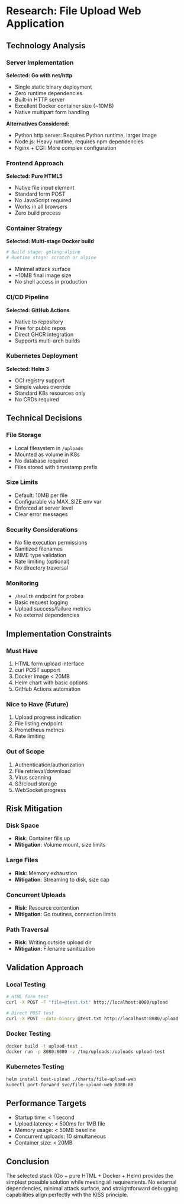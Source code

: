# Research: File Upload Web Application

## Technology Analysis

### Server Implementation
**Selected: Go with net/http**
- Single static binary deployment
- Zero runtime dependencies
- Built-in HTTP server
- Excellent Docker container size (~10MB)
- Native multipart form handling

**Alternatives Considered:**
- Python http.server: Requires Python runtime, larger image
- Node.js: Heavy runtime, requires npm dependencies
- Nginx + CGI: More complex configuration

### Frontend Approach
**Selected: Pure HTML5**
- Native file input element
- Standard form POST
- No JavaScript required
- Works in all browsers
- Zero build process

### Container Strategy
**Selected: Multi-stage Docker build**
```dockerfile
# Build stage: golang:alpine
# Runtime stage: scratch or alpine
```
- Minimal attack surface
- ~10MB final image size
- No shell access in production

### CI/CD Pipeline
**Selected: GitHub Actions**
- Native to repository
- Free for public repos
- Direct GHCR integration
- Supports multi-arch builds

### Kubernetes Deployment
**Selected: Helm 3**
- OCI registry support
- Simple values override
- Standard K8s resources only
- No CRDs required

## Technical Decisions

### File Storage
- Local filesystem in `/uploads`
- Mounted as volume in K8s
- No database required
- Files stored with timestamp prefix

### Size Limits
- Default: 10MB per file
- Configurable via MAX_SIZE env var
- Enforced at server level
- Clear error messages

### Security Considerations
- No file execution permissions
- Sanitized filenames
- MIME type validation
- Rate limiting (optional)
- No directory traversal

### Monitoring
- `/health` endpoint for probes
- Basic request logging
- Upload success/failure metrics
- No external dependencies

## Implementation Constraints

### Must Have
1. HTML form upload interface
2. curl POST support
3. Docker image < 20MB
4. Helm chart with basic options
5. GitHub Actions automation

### Nice to Have (Future)
1. Upload progress indication
2. File listing endpoint
3. Prometheus metrics
4. Rate limiting

### Out of Scope
1. Authentication/authorization
2. File retrieval/download
3. Virus scanning
4. S3/cloud storage
5. WebSocket progress

## Risk Mitigation

### Disk Space
- **Risk**: Container fills up
- **Mitigation**: Volume mount, size limits

### Large Files
- **Risk**: Memory exhaustion
- **Mitigation**: Streaming to disk, size cap

### Concurrent Uploads
- **Risk**: Resource contention
- **Mitigation**: Go routines, connection limits

### Path Traversal
- **Risk**: Writing outside upload dir
- **Mitigation**: Filename sanitization

## Validation Approach

### Local Testing
```bash
# HTML form test
curl -X POST -F "file=@test.txt" http://localhost:8080/upload

# Direct POST test
curl -X POST --data-binary @test.txt http://localhost:8080/upload
```

### Docker Testing
```bash
docker build -t upload-test .
docker run -p 8080:8080 -v /tmp/uploads:/uploads upload-test
```

### Kubernetes Testing
```bash
helm install test-upload ./charts/file-upload-web
kubectl port-forward svc/file-upload-web 8080:80
```

## Performance Targets

- Startup time: < 1 second
- Upload latency: < 500ms for 1MB file
- Memory usage: < 50MB baseline
- Concurrent uploads: 10 simultaneous
- Container size: < 20MB

## Conclusion

The selected stack (Go + pure HTML + Docker + Helm) provides the simplest possible solution while meeting all requirements. No external dependencies, minimal attack surface, and straightforward debugging capabilities align perfectly with the KISS principle.